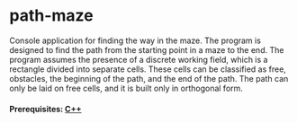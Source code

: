 # path-maze
Console application for finding the way in the maze.
The program is designed to find the path from the starting point in a maze to the end. The program assumes the presence of a discrete working field, which is a rectangle divided into separate cells. These cells can be classified as free, obstacles, the beginning of the path, and the end of the path. The path can only be laid on free cells, and it is built only in orthogonal form.

#### Prerequisites: [C++](https://learn.microsoft.com/ru-RU/cpp/windows/latest-supported-vc-redist?view=msvc-170)


